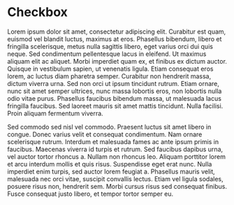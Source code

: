 # Checkbox

Lorem ipsum dolor sit amet, consectetur adipiscing elit. Curabitur est quam, euismod vel blandit luctus, maximus at eros. Phasellus bibendum, libero et fringilla scelerisque, metus nulla sagittis libero, eget varius orci dui quis neque. Sed condimentum pellentesque lacus in eleifend. Ut maximus aliquam elit ac aliquet. Morbi imperdiet quam ex, et finibus ex dictum auctor. Quisque in vestibulum sapien, ut venenatis ligula. Etiam consequat eros lorem, ac luctus diam pharetra semper. Curabitur non hendrerit massa, dictum viverra urna. Sed non orci ut ipsum tincidunt rutrum. Etiam ornare, nunc sit amet semper ultrices, nunc massa lobortis eros, non lobortis nulla odio vitae purus. Phasellus faucibus bibendum massa, ut malesuada lacus fringilla faucibus. Sed laoreet mauris sit amet mattis tincidunt. Nulla facilisi. Proin aliquam fermentum viverra.

Sed commodo sed nisl vel commodo. Praesent luctus sit amet libero in congue. Donec varius velit et consequat condimentum. Nam ornare scelerisque rutrum. Interdum et malesuada fames ac ante ipsum primis in faucibus. Maecenas viverra id turpis et rutrum. Sed faucibus dapibus urna, vel auctor tortor rhoncus a. Nullam non rhoncus leo. Aliquam porttitor lorem et arcu interdum mollis et quis risus. Suspendisse eget erat nunc. Nulla imperdiet enim turpis, sed auctor lorem feugiat a. Phasellus mauris velit, malesuada nec orci vitae, suscipit convallis lectus. Etiam vel ligula sodales, posuere risus non, hendrerit sem. Morbi cursus risus sed consequat finibus. Fusce consequat justo libero, et tempor tortor semper eu.